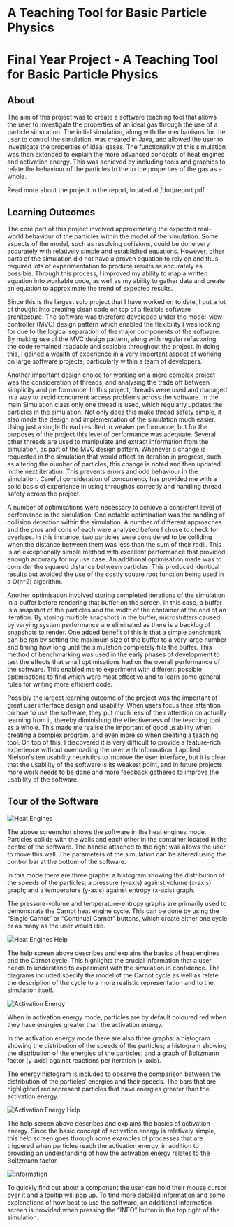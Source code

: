 # A Teaching Tool for Basic Particle Physics
# Final Year Project - A Teaching Tool for Basic Particle Physics #
## About ##
The aim of this project was to create a software teaching tool that allows the user to investigate the properties of an ideal gas through the use of a particle simulation. The initial simulation, along with the mechanisms for the user to control the simulation, was created in Java, and allowed the user to investigate the properties of ideal gases. The functionality of this simulation was then extended to explain the more advanced concepts of heat engines and activation energy. This was achieved by including tools and graphics to relate the behaviour of the particles to the to the properties of the gas as a whole. 

Read more about the project in the report, located at /doc/report.pdf.

## Learning Outcomes ##

The core part of this project involved approximating the expected real-world behaviour of the particles within the model of the simulation. Some aspects of the model, such as resolving collisions, could be done very accurately with relatively simple and established equations. However, other parts of the simulation did not have a proven equation to rely on and thus required lots of experimentation to produce results as accurately as possible. Through this process, I improved my ability to map a written equation into workable code, as well as my ability to gather data and create an equation to approximate the trend of expected results.

Since this is the largest solo project that I have worked on to date, I put a lot of thought into creating clean code on top of a flexible software architecture. The software was therefore developed under the model-view-controller (MVC) design pattern which enabled the flexibility I was looking for due to the logical separation of the major components of the software. By making use of the MVC design pattern, along with regular refactoring, the code remained readable and scalable throughout the project. In doing this, I gained a wealth of experience in a very important aspect of working on large software projects, particularly within a team of developers.

Another important design choice for working on a more complex project was the consideration of threads, and analysing the trade off between simplicity and performance. In this project, threads were used and managed in a way to avoid concurrent access problems across the software. In the main Simulation class only one thread is used, which regularly updates the particles in the simulation. Not only does this make thread safety simple, it also made the design and implementation of the simulation much easier. Using just a single thread resulted in weaker performance, but for the purposes of the project this level of performance was adequate. Several other threads are used to manipulate and extract information from the simulation, as part of the MVC design pattern. Whenever a change is requested in the simulation that would affect an iteration in progress, such as altering the number of particles, this change is noted and then updated in the next iteration. This prevents errors and odd behaviour in the simulation. Careful consideration of concurrency has provided me with a solid basis of experience in using throughds correctly and handling thread safety across the project.

A number of optimisations were necessary to achieve a consistent level of perfomance in the simulation. One notable optimisation was the handling of collision detection within the simulation. A number of different approaches and the pros and cons of each were analysed before I chose to check for overlaps. In this instance, two particles were considered to be colliding when the distance between them was less than the sum of their radii. This is an exceptionally simple method with excellent performance that provided enough accuracy for my use case. An additional optimisation made was to consider the squared distance between particles. This produced identical results but avoided the use of the costly square root function being used in a O(n^2) algorithm. 

Another optimisation involved storing completed iterations of the simulation in a buffer before rendering that buffer on the screen. In this case, a buffer is a snapshot of the particles and the width of the container at the end of an iteration. By storing multiple snapshots in the buffer, microstutters caused by varying system performance are eliminated as there is a backlog of snapshots to render. One added benefit of this is that a simple benchmark can be ran by setting the maximum size of the buffer to a very large number and timing how long until the simulation completely fills the buffer. This method of benchmarking was used in the early phases of development to test the effects that small optimisations had on the overall performance of the software. This enabled me to experiment with different possible optimisations to find which were most effective and to learn some general rules for writing more efficient code. 

Possibly the largest learning outcome of the project was the important of great user interface design and usability. When users focus their attention on how to use the software, they put much less of their attention on actually learning from it, thereby diminishing the effectiveness of the teaching tool as a whole. This made me realise the important of good usability when creating a complex program, and even more so when creating a teaching tool. On top of this, I discovered it is very difficult to provide a feature-rich experience without overloading the user with information. I applied Nielson's ten usability heuristics to improve the user interface, but it is clear that the usability of the software is its weakest point, and in future projects more work needs to be done and more feedback gathered to improve the usability of the software.

## Tour of the Software ##

![Heat Engines](screenshots/Heat-Engines.png)

The above screenshot shows the software in the heat engines mode. Particles collide with the walls and each other in the container located in the centre of the software. The handle attached to the right wall allows the user to move this wall. The parameters of the simulation can be altered using the control bar at the bottom of the software. 

In this mode there are three graphs: a histogram showing the distribution of the speeds of the particles; a pressure (y-axis) against volume (x-axis) graph; and a temperature (y-axis) against entropy (x-axis) graph. 

The pressure-volume and temperature-entropy graphs are primarily used to demonstrate the Carnot heat engine cycle. This can be done by using the “Single Carnot” or “Continual Carnot” buttons, which create either one cycle or as many as the user would like. 


![Heat Engines Help](screenshots/Heat-Engines-Help.png)

The help screen above describes and explains the basics of heat engines and the Carnot cycle. This highlights the crucial information that a user needs to understand to experiment with the simulation in confidence. The diagrams included specify the model of the Carnot cycle as well as relate the description of the cycle to a more realistic representation and to the simulation itself.


![Activation Energy](screenshots/Activation-Energy.png)

When in activation energy mode, particles are by default coloured red when they have energies greater than the activation energy. 

In the activation energy mode there are also three graphs: a histogram showing the distribution of the speeds of the particles; a histogram showing the distribution of the energies of the particles; and a graph of Boltzmann factor (y-axis) against reactions per iteration (x-axis). 

The energy histogram is included to observe the comparison between the distribution of the particles’ energies and their speeds. The bars that are highlighted red represent particles that have energies greater than the activation energy.

![Activation Energy Help](screenshots/Activation-Energy-Help.png)

The help screen above describes and explains the basics of activation energy. Since the basic concept of activation energy is relatively simple, this help screen goes through some examples of processes that are triggered when particles reach the activation energy, in addition to providing an understanding of how the activation energy relates to the Boltzmann factor. 


![Information](screenshots/Information.png)

To quickly find out about a component the user can hold their mouse cursor over it and a tooltip will pop up. To find more detailed information and some explanations of how best to use the software, an additional information screen is provided when pressing the “INFO” button in the top right of the simulation. 
